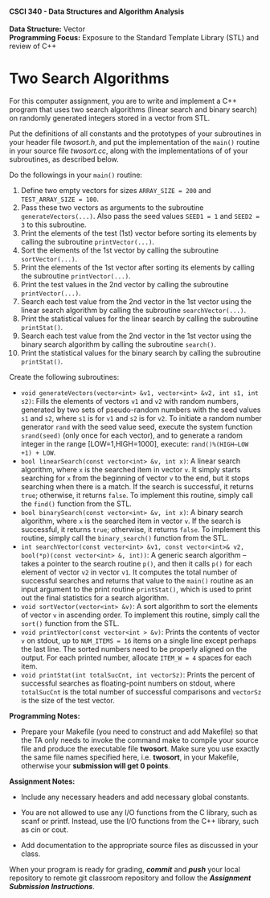 #### CSCI 340 - Data Structures and Algorithm Analysis

**Data Structure:** Vector <BR>
**Programming Focus:** Exposure to the Standard Template Library (STL) and review of C++

# Two Search Algorithms

For this computer assignment, you are to write and implement a C++ program that uses two search algorithms (linear search and binary search) on randomly generated integers stored in a vector from STL.

Put the definitions of all constants and the prototypes of your subroutines in your header file *twosort.h*, and put the implementation of the `main()` routine in your source file *twosort.cc*, along with the implementations of of your subroutines, as described below.

Do the followings in your `main()` routine:
1) Define two empty vectors for sizes `ARRAY_SIZE = 200` and `TEST_ARRAY_SIZE = 100`.
2) Pass these two vectors as arguments to the subroutine `generateVectors(...)`. Also pass the seed values `SEED1 = 1` and `SEED2 = 3` to this subroutine.
3) Print the elements of the test (1st) vector before sorting its elements by calling the subroutine `printVector(...)`.
4) Sort the elements of the 1st vector by calling the subroutine `sortVector(...)`.
5) Print the elements of the 1st vector after sorting its elements by calling the subroutine `printVector(...)`.
6) Print the test values in the 2nd vector by calling the subroutine `printVector(...)`.
7) Search each test value from the 2nd vector in the 1st vector using the linear search algorithm by calling the subroutine `searchVector(...)`.
8) Print the statistical values for the linear search by calling the subroutine `printStat()`.
9) Search each test value from the 2nd vector in the 1st vector using the binary search algorithm by calling the subroutine `search()`.
10) Print the statistical values for the binary search by calling the subroutine `printStat()`.

Create the following subroutines:
- `void generateVectors(vector<int> &v1, vector<int> &v2, int s1, int s2)`: Fills the elements of vectors `v1` and `v2` with random numbers, generated by two sets of pseudo-random numbers with the seed values `s1` and `s2`, where `s1` is for `v1` and `s2` is for `v2`. To initiate a random number generator `rand` with the seed value seed, execute the system function `srand(seed)` (only once for each vector), and to generate a random integer in the range [LOW=1,HIGH=1000], execute: `rand()%(HIGH–LOW +1) + LOW`.
- `bool linearSearch(const vector<int> &v, int x)`: A linear search algorithm, where `x` is the searched item in vector `v`. It simply starts searching for `x` from the beginning of vector `v` to the end, but it stops searching when there is a match. If the search is successful, it returns `true`; otherwise, it returns `false`. To implement this routine, simply call the `find()` function from the STL.
- `bool binarySearch(const vector<int> &v, int x)`: A binary search algorithm, where `x` is the searched item in vector `v`. If the search is successful, it returns `true`; otherwise, it returns `false`. To implement this routine, simply call the `binary_search()` function from the STL.
- `int searchVector(const vector<int> &v1, const vector<int>& v2, bool(*p)(const vector<int> &, int))`: A generic search algorithm – takes a pointer to the search routine `p()`, and then it calls `p()` for each element of vector `v2` in vector `v1`. It computes the total number of successful searches and returns that value to the `main()` routine as an input argument to the print routine `printStat()`, which is used to print out the final statistics for a search algorithm.
- `void sortVector(vector<int> &v)`: A sort algorithm to sort the elements of vector `v` in ascending order. To implement this routine, simply call the `sort()` function from the STL.
- `void printVector(const vector<int > &v)`: Prints the contents of vector `v` on stdout, up to `NUM_ITEMS = 16` items on a single line except perhaps the last line. The sorted numbers need to be properly aligned on the output. For each printed number, allocate `ITEM_W = 4` spaces for each item.
- `void printStat(int totalSucCnt, int vectorSz)`: Prints the percent of successful searches as floating-point numbers on stdout, where `totalSucCnt` is the total number of successful comparisons and `vectorSz` is the size of the test vector.

**Programming Notes:**

- Prepare your Makefile (you need to construct and add Makefile) so that the TA only needs to invoke the command make to compile your source file and produce the executable file **twosort**. Make sure you use exactly the same file names specified here, i.e. **twosort**, in your Makefile, otherwise your **submission will get 0 points**.

**Assignment Notes:**

- Include any necessary headers and add necessary global constants.

- You are not allowed to use any I/O functions from the C library, such as scanf or printf. Instead, use the I/O functions from the C++ library, such as cin or cout.

- Add documentation to the appropriate source files as discussed in your class.

When your program is ready for grading, ***commit*** and ***push*** your local repository to remote git classroom repository and follow the _**Assignment Submission Instructions**_.
